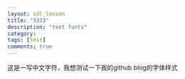 ```yaml
---
layout: sdl_lesson
title: "3333"
description: "test fonts"
category: 
tags: [test]
comments: true
---
```


这是一写中文字符，我想测试一下我的github blog的字体样式
